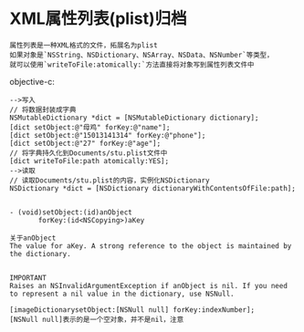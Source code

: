 # XML属性列表(plist)归档

<!-- create time: 2014-11-02 19:56:04  -->

    属性列表是一种XML格式的文件，拓展名为plist
    如果对象是`NSString、NSDictionary、NSArray、NSData、NSNumber`等类型，
    就可以使用`writeToFile:atomically:`方法直接将对象写到属性列表文件中

objective-c:

    -->写入
    // 将数据封装成字典
    NSMutableDictionary *dict = [NSMutableDictionary dictionary];
    [dict setObject:@"母鸡" forKey:@"name"];
    [dict setObject:@"15013141314" forKey:@"phone"];
    [dict setObject:@"27" forKey:@"age"];
    // 将字典持久化到Documents/stu.plist文件中
    [dict writeToFile:path atomically:YES];
    -->读取
    // 读取Documents/stu.plist的内容，实例化NSDictionary
    NSDictionary *dict = [NSDictionary dictionaryWithContentsOfFile:path];

    
    - (void)setObject:(id)anObject
           forKey:(id<NSCopying>)aKey
           
    关于anObject       
    The value for aKey. A strong reference to the object is maintained by the dictionary.
    
    
    IMPORTANT
    Raises an NSInvalidArgumentException if anObject is nil. If you need to represent a nil value in the dictionary, use NSNull.
    
    [imageDictionarysetObject:[NSNull null] forKey:indexNumber];
    [NSNull null]表示的是一个空对象，并不是nil，注意
